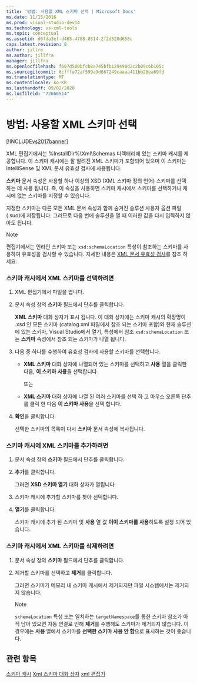 ```yaml
---
title: '방법: 사용할 XML 스키마 선택 | Microsoft Docs'
ms.date: 11/15/2016
ms.prod: visual-studio-dev14
ms.technology: vs-xml-tools
ms.topic: conceptual
ms.assetid: d6fda3ef-d465-4788-8514-2f2d528d658c
caps.latest.revision: 8
author: jillre
ms.author: jillfra
manager: jillfra
ms.openlocfilehash: f607d500bfcb8a745bfb129490d2c2b09c6b105c
ms.sourcegitcommit: 6cfffa72af599a9d667249caaaa411bb28ea69fd
ms.translationtype: MT
ms.contentlocale: ko-KR
ms.lasthandoff: 09/02/2020
ms.locfileid: "72666514"
---
```

# <a name="how-to-select-the-xml-schemas-to-use"></a>방법: 사용할 XML 스키마 선택
[!INCLUDE[vs2017banner](../includes/vs2017banner.md)]

XML 편집기에서는 %InstallDir%\Xml\Schemas 디렉터리에 있는 스키마 캐시를 제공합니다. 이 스키마 캐시에는 잘 알려진 XML 스키마가 포함되어 있으며 이 스키마는 IntelliSense 및 XML 문서 유효성 검사에 사용됩니다.

 **스키마** 문서 속성은 사용할 하나 이상의 XSD (XML 스키마 정의 언어) 스키마를 선택 하는 데 사용 됩니다. 즉, 이 속성을 사용하면 스키마 캐시에서 스키마를 선택하거나 캐시에 없는 스키마를 지정할 수 있습니다.

 지정한 스키마는 다른 모든 XML 문서 속성과 함께 숨겨진 솔루션 사용자 옵션 파일(.suo)에 저장됩니다. 그러므로 다음 번에 솔루션을 열 때 이러한 값을 다시 입력하지 않아도 됩니다.

> [!NOTE]
> 편집기에서는 인라인 스키마 또는 `xsd:schemaLocation` 특성이 참조하는 스키마를 사용하여 유효성을 검사할 수 있습니다. 자세한 내용은 [XML 문서 유효성 검사](../xml-tools/xml-document-validation.md)를 참조 하세요.

### <a name="to-select-an-xml-schema-from-the-schema-cache"></a>스키마 캐시에서 XML 스키마를 선택하려면

1. XML 편집기에서 파일을 엽니다.

2. 문서 속성 창의 **스키마** 필드에서 단추를 클릭합니다.

    **XML 스키마** 대화 상자가 표시 됩니다. 이 대화 상자에는 스키마 캐시의 확장명이 .xsd 인 모든 스키마 (catalog.xml 파일에서 참조 되는 스키마 포함)와 현재 솔루션에 있는 스키마, Visual Studio에서 열기, 특성에서 참조 `xsd:schemaLocation` 또는 **스키마** 속성에서 참조 되는 스키마가 나열 됩니다.

3. 다음 중 하나를 수행하여 유효성 검사에 사용할 스키마를 선택합니다.

   - **XML 스키마** 대화 상자에 나열되어 있는 스키마를 선택하고 **사용** 열을 클릭한 다음, **이 스키마 사용**을 선택합니다.

     또는

   - **XML 스키마** 대화 상자에 나열 된 여러 스키마를 선택 하 고 마우스 오른쪽 단추를 클릭 한 다음 **이 스키마 사용**을 선택 합니다.

4. **확인**을 클릭합니다.

    선택한 스키마의 목록이 다시 **스키마** 문서 속성에 복사됩니다.

### <a name="to-add-an-xml-schema-to-the-schema-cache"></a>스키마 캐시에 XML 스키마를 추가하려면

1. 문서 속성 창의 **스키마** 필드에서 단추를 클릭합니다.

2. **추가**를 클릭합니다.

     그러면 **XSD 스키마 열기** 대화 상자가 열립니다.

3. 스키마 캐시에 추가할 스키마를 찾아 선택합니다.

4. **열기**를 클릭합니다.

     스키마 캐시에 추가 된 스키마 및 **사용** 열 값 **이이 스키마를 사용**하도록 설정 되어 있습니다.

### <a name="to-delete-an-xml-schema-from-the-schema-cache"></a>스키마 캐시에서 XML 스키마를 삭제하려면

1. 문서 속성 창의 **스키마** 필드에서 단추를 클릭합니다.

2. 제거할 스키마를 선택하고 **제거**를 클릭합니다.

     그러면 스키마가 메모리 내 스키마 캐시에서 제거되지만 파일 시스템에서는 제거되지 않습니다.

    > [!NOTE]
    > `schemaLocation` 특성 또는 일치하는 `targetNamespace`를 통한 스키마 참조가 아직 남아 있으면 자동 연결로 인해 **제거**를 수행해도 스키마가 제거되지 않습니다. 이 경우에는 **사용** 열에서 스키마를 **선택한 스키마 사용 안 함**으로 표시하는 것이 좋습니다.

## <a name="see-also"></a>관련 항목
 [스키마 캐시](../xml-tools/schema-cache.md) [Xml 스키마 대화 상자](../xml-tools/xml-schemas-dialog-box.md) [xml 편집기](../xml-tools/xml-editor.md)

